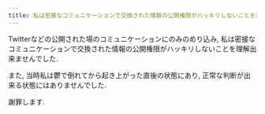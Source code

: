 ```yaml
---
title: 私は密接なコミュニケーションで交換された情報の公開権限がハッキリしないことを理解出来ませんでした
---
```


Twitterなどの公開された場のコミュニケーションにのみのめり込み,
私は密接なコミュニケーションで交換された情報の公開権限がハッキリしないことを理解出来ませんでした.

また,
当時私は鬱で倒れてから起き上がった直後の状態にあり,
正常な判断が出来る状態にはありませんでした.

謝罪します.
